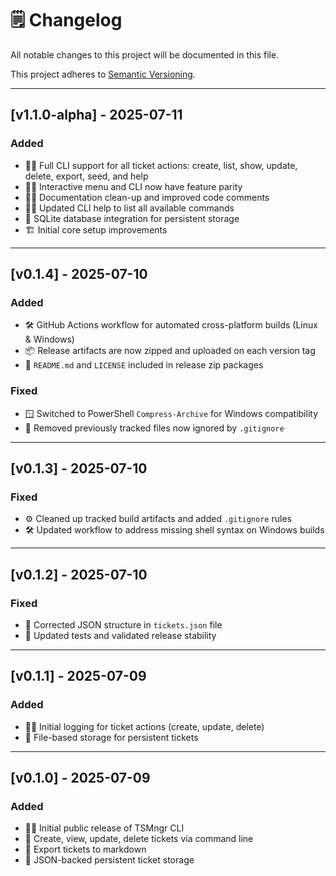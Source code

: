 # 🗒️ Changelog

All notable changes to this project will be documented in this file.

This project adheres to [Semantic Versioning](https://semver.org/).

---

## [v1.1.0-alpha] - 2025-07-11

### Added

- 🧑‍💻 Full CLI support for all ticket actions: create, list, show, update, delete, export, seed, and help
- 🧑‍🎤 Interactive menu and CLI now have feature parity
- 🧑‍🔬 Documentation clean-up and improved code comments
- 🧑‍💻 Updated CLI help to list all available commands
- 💾 SQLite database integration for persistent storage
- 🏗️ Initial core setup improvements

---

## [v0.1.4] - 2025-07-10

### Added

- 🛠️ GitHub Actions workflow for automated cross-platform builds (Linux & Windows)
- 📦 Release artifacts are now zipped and uploaded on each version tag
- 📁 `README.md` and `LICENSE` included in release zip packages

### Fixed

- 🪟 Switched to PowerShell `Compress-Archive` for Windows compatibility
- 🧹 Removed previously tracked files now ignored by `.gitignore`

---

## [v0.1.3] - 2025-07-10

### Fixed

- ⚙️ Cleaned up tracked build artifacts and added `.gitignore` rules
- 🛠️ Updated workflow to address missing shell syntax on Windows builds

---

## [v0.1.2] - 2025-07-10

### Fixed

- 📄 Corrected JSON structure in `tickets.json` file
- 🧪 Updated tests and validated release stability

---

## [v0.1.1] - 2025-07-09

### Added

- 🧑‍🔬 Initial logging for ticket actions (create, update, delete)
- 💾 File-based storage for persistent tickets

---

## [v0.1.0] - 2025-07-09

### Added

- 🧑‍🎤 Initial public release of TSMngr CLI
- 🎫 Create, view, update, delete tickets via command line
- 📝 Export tickets to markdown
- 📂 JSON-backed persistent ticket storage
